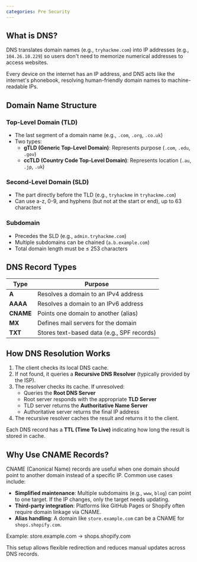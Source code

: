 ```yaml
---
categories: Pre Security
---
```

## What is DNS?

DNS translates domain names (e.g., `tryhackme.com`) into IP addresses (e.g., `104.26.10.229`) so users don't need to memorize numerical addresses to access websites.

Every device on the internet has an IP address, and DNS acts like the internet's phonebook, resolving human-friendly domain names to machine-readable IPs.

## Domain Name Structure

### Top-Level Domain (TLD)
- The last segment of a domain name (e.g., `.com`, `.org`, `.co.uk`)
- Two types:
  - **gTLD (Generic Top-Level Domain)**: Represents purpose (`.com`, `.edu`, `.gov`)
  - **ccTLD (Country Code Top-Level Domain)**: Represents location (`.au`, `.jp`, `.uk`)

### Second-Level Domain (SLD)
- The part directly before the TLD (e.g., `tryhackme` in `tryhackme.com`)
- Can use a-z, 0-9, and hyphens (but not at the start or end), up to 63 characters

### Subdomain
- Precedes the SLD (e.g., `admin.tryhackme.com`)
- Multiple subdomains can be chained (`a.b.example.com`)
- Total domain length must be ≤ 253 characters

## DNS Record Types 

| Type    | Purpose |
|---------|---------|
| **A**   | Resolves a domain to an IPv4 address |
| **AAAA**| Resolves a domain to an IPv6 address |
| **CNAME** | Points one domain to another (alias) |
| **MX**  | Defines mail servers for the domain |
| **TXT** | Stores text-based data (e.g., SPF records) |

## How DNS Resolution Works

1. The client checks its local DNS cache.
2. If not found, it queries a **Recursive DNS Resolver** (typically provided by the ISP).
3. The resolver checks its cache. If unresolved:
    - Queries the **Root DNS Server**
    - Root server responds with the appropriate **TLD Server**
    - TLD server returns the **Authoritative Name Server**
    - Authoritative server returns the final IP address
4. The recursive resolver caches the result and returns it to the client.

Each DNS record has a **TTL (Time To Live)** indicating how long the result is stored in cache.

## Why Use CNAME Records?

CNAME (Canonical Name) records are useful when one domain should point to another domain instead of a specific IP. Common use cases include:

- **Simplified maintenance**: Multiple subdomains (e.g., `www`, `blog`) can point to one target. If the IP changes, only the target needs updating.
- **Third-party integration**: Platforms like GitHub Pages or Shopify often require domain linkage via CNAME.
- **Alias handling**: A domain like `store.example.com` can be a CNAME for `shops.shopify.com`.

Example:
store.example.com → shops.shopify.com

This setup allows flexible redirection and reduces manual updates across DNS records.

